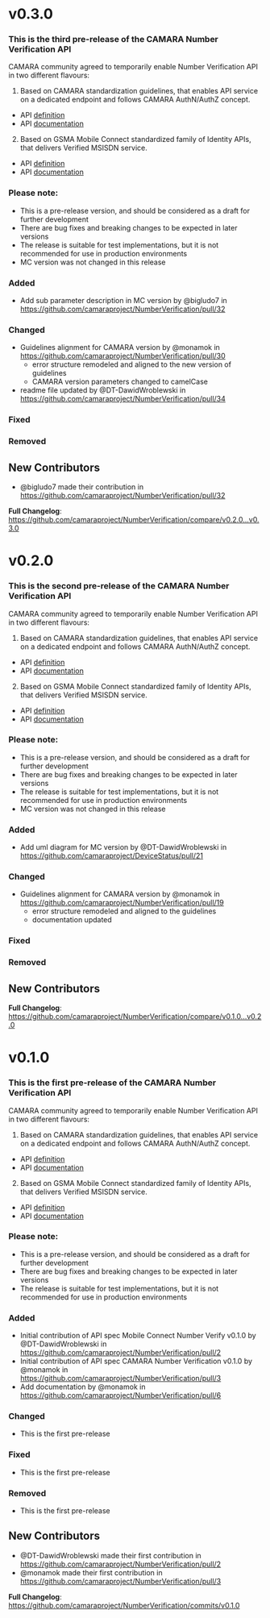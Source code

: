 # v0.3.0
### This is the third pre-release of the CAMARA Number Verification API
CAMARA community agreed to temporarily enable Number Verification API in two different flavours:

1. Based on CAMARA standardization guidelines, that enables API service on a dedicated endpoint and follows CAMARA AuthN/AuthZ concept.
- API [definition](./code/API_definitions/CAMARA/number_verification.yaml)
- API [documentation](./code/API_definitions/CAMARA/NUMBER_VERIFICATION_API.md)

2. Based on GSMA Mobile Connect standardized family of Identity APIs, that delivers Verified MSISDN service. 
- API [definition](./code/API_definitions/MobileConnect/numberVerify.yaml)
- API [documentation](./code/API_definitions/MobileConnect/MC_VERIFIED_MSISDN.md)

### Please note:
- This is a pre-release version, and should be considered as a draft for further development
- There are bug fixes and breaking changes to be expected in later versions
- The release is suitable for test implementations, but it is not recommended for use in production environments
- MC version was not changed in this release

### Added
* Add sub parameter description in MC version by @bigludo7 in https://github.com/camaraproject/NumberVerification/pull/32

### Changed
* Guidelines alignment for CAMARA version by @monamok in https://github.com/camaraproject/NumberVerification/pull/30
  - error structure remodeled and aligned to the new version of guidelines
  - CAMARA version parameters changed to camelCase
* readme file updated by @DT-DawidWroblewski  in https://github.com/camaraproject/NumberVerification/pull/34

### Fixed


### Removed


## New Contributors
* @bigludo7 made their contribution in https://github.com/camaraproject/NumberVerification/pull/32

**Full Changelog**: https://github.com/camaraproject/NumberVerification/compare/v0.2.0...v0.3.0

# v0.2.0
### This is the second pre-release of the CAMARA Number Verification API
CAMARA community agreed to temporarily enable Number Verification API in two different flavours:

1. Based on CAMARA standardization guidelines, that enables API service on a dedicated endpoint and follows CAMARA AuthN/AuthZ concept.
- API [definition](./code/API_definitions/CAMARA/number_verification.yaml)
- API [documentation](./code/API_definitions/CAMARA/NUMBER_VERIFICATION_API.md)

2. Based on GSMA Mobile Connect standardized family of Identity APIs, that delivers Verified MSISDN service. 
- API [definition](./code/API_definitions/MobileConnect/numberVerify.yaml)
- API [documentation](./code/API_definitions/MobileConnect/MC_VERIFIED_MSISDN.md)

### Please note:
- This is a pre-release version, and should be considered as a draft for further development
- There are bug fixes and breaking changes to be expected in later versions
- The release is suitable for test implementations, but it is not recommended for use in production environments
- MC version was not changed in this release

### Added
* Add uml diagram for MC version by @DT-DawidWroblewski in https://github.com/camaraproject/DeviceStatus/pull/21

### Changed
* Guidelines alignment for CAMARA version by @monamok in https://github.com/camaraproject/NumberVerification/pull/19
  - error structure remodeled and aligned to the guidelines
  - documentation updated

### Fixed


### Removed


## New Contributors


**Full Changelog**: https://github.com/camaraproject/NumberVerification/compare/v0.1.0...v0.2.0

# v0.1.0
### This is the first pre-release of the CAMARA Number Verification API
CAMARA community agreed to temporarily enable Number Verification API in two different flavours:

1. Based on CAMARA standardization guidelines, that enables API service on a dedicated endpoint and follows CAMARA AuthN/AuthZ concept.
- API [definition](./code/API_definitions/CAMARA/number_verification.yaml)
- API [documentation](./code/API_definitions/CAMARA/NUMBER_VERIFICATION_API.md)

2. Based on GSMA Mobile Connect standardized family of Identity APIs, that delivers Verified MSISDN service. 
- API [definition](./code/API_definitions/MobileConnect/numberVerify.yaml)
- API [documentation](./code/API_definitions/MobileConnect/MC_VERIFIED_MSISDN.md)

### Please note:
- This is a pre-release version, and should be considered as a draft for further development
- There are bug fixes and breaking changes to be expected in later versions
- The release is suitable for test implementations, but it is not recommended for use in production environments

### Added
* Initial contribution of API spec Mobile Connect Number Verify v0.1.0 by @DT-DawidWroblewski in https://github.com/camaraproject/NumberVerification/pull/2
* Initial contribution of API spec CAMARA Number Verification v0.1.0 by @monamok in https://github.com/camaraproject/NumberVerification/pull/3
* Add documentation by @monamok in https://github.com/camaraproject/NumberVerification/pull/6

### Changed
* This is the first pre-release

### Fixed
* This is the first pre-release

### Removed
* This is the first pre-release

## New Contributors
* @DT-DawidWroblewski made their first contribution in https://github.com/camaraproject/NumberVerification/pull/2
* @monamok made their first contribution in https://github.com/camaraproject/NumberVerification/pull/3


**Full Changelog**: https://github.com/camaraproject/NumberVerification/commits/v0.1.0